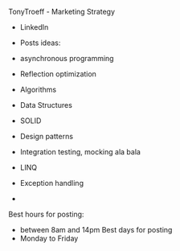 TonyTroeff - Marketing Strategy

+ LinkedIn

- Posts ideas:

 - asynchronous programming 
 - Reflection optimization
 - Algorithms
 - Data Structures
 - SOLID
 - Design patterns
 - Integration testing, mocking ala bala
 - LINQ
 - Exception handling
 - 

 Best hours for posting:
  - between 8am and 14pm
 Best days for posting
  - Monday to Friday
